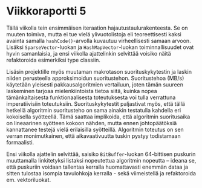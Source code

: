 # Viikkoraportti 5

Tällä viikolla tein ensimmäisen iteraation hajautustaulurakenteesta. Se on muuten toimiva, mutta ei tue vielä ylivuotolistoja eli teoreettisesti kaksi avainta samalla `hashCode()`-arvolla kuvautuu virheellisesti samaan arvoon. Lisäksi `SparseVector`-luokan ja `HashMapVector`-luokan toiminnallisuudet ovat hyvin samanlaisia, ja ensi viikolla ajattelinkin selvittää voisiko näitä refaktoroida esimerkiksi type classiin.

Lisäsin projektille myös muutaman makrotason suorituskykytestin ja laskin niiden perusteella approksimoidun suoritustehon. Suoritustehoa (MB/s) käytetään yleisesti pakkausalgoritmien vertailuun, joten tämän suureen laskeminen tarjoaa mielenkiintoista tietoa siitä, kuinka nopea tämänkaltaisesta funktionaalisesta toteutuksesta voi tulla verrattuna imperatiivisiin toteutuksiin. Suorituskykytestit paljastivat myös, että tällä hetkellä algoritmin suoritusteho on sama ainakin testatulla kahdella eri kokoisella syötteellä. Tämä saattaa implikoida, että algoritmin suoritusaika on lineaarinen syötteen kokoon nähden, mutta ennen johtopäätöksiä kannattanee testejä vielä erilaisilla syötteillä. Algoritmin toteutus on sen verran monimutkainen, että aikavaativuutta tuskin pystyy todistamaan formaalisti.

Ensi viikolla ajattelin selvittää, saisiko `BitBuffer`-luokan 64-bittisen puskurin muuttamalla linkitetyksi listaksi nopeutettua algoritmin nopeutta – ideana se, että puskuriin voidaan tallentaa kerralla huomattavasti enemmän dataa ja sitten tulostaa isompia tavulohkoja kerralla - sekä viimeistellä ja refaktoroida em. vektoriluokat.
